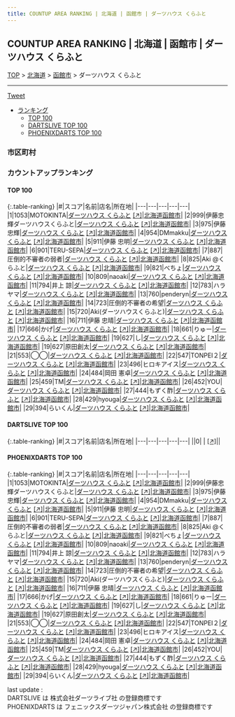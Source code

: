 ```yaml
---
title: COUNTUP AREA RANKING | 北海道 | 函館市 | ダーツハウス くらふと
---
```

## COUNTUP AREA RANKING | 北海道 | 函館市 | ダーツハウス くらふと

[TOP](/darts/rank/) > [北海道](/darts/rank/北海道/) > [函館市](/darts/rank/北海道/函館市/) > ダーツハウス くらふと

___

<a href="https://twitter.com/share?ref_src=twsrc%5Etfw" data-text="COUNTUP AREA RANKING | 北海道函館市ダーツハウス くらふと" class="twitter-share-button" data-hashtags="DARTSLIVE,PHOENIXDARTS,darts,ダーツ" data-show-count="false">Tweet</a>

* [ランキング](#カウントアップランキング)
    * [TOP 100](#top-100)
    * [DARTSLIVE TOP 100](#dartslive-top-100)
    * [PHOENIXDARTS TOP 100](#phoenixdarts-top-100)

### 市区町村

<ul>

</ul>

### カウントアップランキング

#### TOP 100



{:.table-ranking}
|#|スコア|名前|店名|所在地|
|---|---|---|---|---|
|1|1053|<span class="rank-name-pd">MOTOKINTA</span>|<a href="/darts/rank/shops/91452.html">ダーツハウス くらふと</a> <a href="https://vs.phoenixdarts.com/jp/shop/shopDetailInfo/s_91452?s_seq=91452">[↗]</a>|<a href="/darts/rank/北海道/函館市">北海道函館市</a>|
|2|999|<span class="rank-name-pd">伊藤忠輝ダーツハウスくらふと</span>|<a href="/darts/rank/shops/91452.html">ダーツハウス くらふと</a> <a href="https://vs.phoenixdarts.com/jp/shop/shopDetailInfo/s_91452?s_seq=91452">[↗]</a>|<a href="/darts/rank/北海道/函館市">北海道函館市</a>|
|3|975|<span class="rank-name-pd"><span class="pro-icon-pd"></span>伊藤 忠輝</span>|<a href="/darts/rank/shops/91452.html">ダーツハウス くらふと</a> <a href="https://vs.phoenixdarts.com/jp/shop/shopDetailInfo/s_91452?s_seq=91452">[↗]</a>|<a href="/darts/rank/北海道/函館市">北海道函館市</a>|
|4|954|<span class="rank-name-pd">DMmakku</span>|<a href="/darts/rank/shops/91452.html">ダーツハウス くらふと</a> <a href="https://vs.phoenixdarts.com/jp/shop/shopDetailInfo/s_91452?s_seq=91452">[↗]</a>|<a href="/darts/rank/北海道/函館市">北海道函館市</a>|
|5|911|<span class="rank-name-pd"><span class="pro-icon-pd"></span>伊藤 忠明</span>|<a href="/darts/rank/shops/91452.html">ダーツハウス くらふと</a> <a href="https://vs.phoenixdarts.com/jp/shop/shopDetailInfo/s_91452?s_seq=91452">[↗]</a>|<a href="/darts/rank/北海道/函館市">北海道函館市</a>|
|6|901|<span class="rank-name-pd">TERU-SEPA</span>|<a href="/darts/rank/shops/91452.html">ダーツハウス くらふと</a> <a href="https://vs.phoenixdarts.com/jp/shop/shopDetailInfo/s_91452?s_seq=91452">[↗]</a>|<a href="/darts/rank/北海道/函館市">北海道函館市</a>|
|7|887|<span class="rank-name-pd">圧倒的不審者の弱者</span>|<a href="/darts/rank/shops/91452.html">ダーツハウス くらふと</a> <a href="https://vs.phoenixdarts.com/jp/shop/shopDetailInfo/s_91452?s_seq=91452">[↗]</a>|<a href="/darts/rank/北海道/函館市">北海道函館市</a>|
|8|825|<span class="rank-name-pd">Aki @くらふと</span>|<a href="/darts/rank/shops/91452.html">ダーツハウス くらふと</a> <a href="https://vs.phoenixdarts.com/jp/shop/shopDetailInfo/s_91452?s_seq=91452">[↗]</a>|<a href="/darts/rank/北海道/函館市">北海道函館市</a>|
|9|821|<span class="rank-name-pd">べちょ</span>|<a href="/darts/rank/shops/91452.html">ダーツハウス くらふと</a> <a href="https://vs.phoenixdarts.com/jp/shop/shopDetailInfo/s_91452?s_seq=91452">[↗]</a>|<a href="/darts/rank/北海道/函館市">北海道函館市</a>|
|10|809|<span class="rank-name-pd">naoaki</span>|<a href="/darts/rank/shops/91452.html">ダーツハウス くらふと</a> <a href="https://vs.phoenixdarts.com/jp/shop/shopDetailInfo/s_91452?s_seq=91452">[↗]</a>|<a href="/darts/rank/北海道/函館市">北海道函館市</a>|
|11|794|<span class="rank-name-pd"><span class="pro-icon-pd"></span>井上 諒</span>|<a href="/darts/rank/shops/91452.html">ダーツハウス くらふと</a> <a href="https://vs.phoenixdarts.com/jp/shop/shopDetailInfo/s_91452?s_seq=91452">[↗]</a>|<a href="/darts/rank/北海道/函館市">北海道函館市</a>|
|12|783|<span class="rank-name-pd">ハラヤマ</span>|<a href="/darts/rank/shops/91452.html">ダーツハウス くらふと</a> <a href="https://vs.phoenixdarts.com/jp/shop/shopDetailInfo/s_91452?s_seq=91452">[↗]</a>|<a href="/darts/rank/北海道/函館市">北海道函館市</a>|
|13|760|<span class="rank-name-pd">penderyn</span>|<a href="/darts/rank/shops/91452.html">ダーツハウス くらふと</a> <a href="https://vs.phoenixdarts.com/jp/shop/shopDetailInfo/s_91452?s_seq=91452">[↗]</a>|<a href="/darts/rank/北海道/函館市">北海道函館市</a>|
|14|723|<span class="rank-name-pd">圧倒的不審者の希望</span>|<a href="/darts/rank/shops/91452.html">ダーツハウス くらふと</a> <a href="https://vs.phoenixdarts.com/jp/shop/shopDetailInfo/s_91452?s_seq=91452">[↗]</a>|<a href="/darts/rank/北海道/函館市">北海道函館市</a>|
|15|720|<span class="rank-name-pd">Aki(ダーツハウスくらふと)</span>|<a href="/darts/rank/shops/91452.html">ダーツハウス くらふと</a> <a href="https://vs.phoenixdarts.com/jp/shop/shopDetailInfo/s_91452?s_seq=91452">[↗]</a>|<a href="/darts/rank/北海道/函館市">北海道函館市</a>|
|16|711|<span class="rank-name-pd"><span class="pro-icon-pd"></span>伊藤 忠晴</span>|<a href="/darts/rank/shops/91452.html">ダーツハウス くらふと</a> <a href="https://vs.phoenixdarts.com/jp/shop/shopDetailInfo/s_91452?s_seq=91452">[↗]</a>|<a href="/darts/rank/北海道/函館市">北海道函館市</a>|
|17|666|<span class="rank-name-pd">かげ</span>|<a href="/darts/rank/shops/91452.html">ダーツハウス くらふと</a> <a href="https://vs.phoenixdarts.com/jp/shop/shopDetailInfo/s_91452?s_seq=91452">[↗]</a>|<a href="/darts/rank/北海道/函館市">北海道函館市</a>|
|18|661|<span class="rank-name-pd">りゅー</span>|<a href="/darts/rank/shops/91452.html">ダーツハウス くらふと</a> <a href="https://vs.phoenixdarts.com/jp/shop/shopDetailInfo/s_91452?s_seq=91452">[↗]</a>|<a href="/darts/rank/北海道/函館市">北海道函館市</a>|
|19|627|<span class="rank-name-pd">し</span>|<a href="/darts/rank/shops/91452.html">ダーツハウス くらふと</a> <a href="https://vs.phoenixdarts.com/jp/shop/shopDetailInfo/s_91452?s_seq=91452">[↗]</a>|<a href="/darts/rank/北海道/函館市">北海道函館市</a>|
|19|627|<span class="rank-name-pd">原田創太</span>|<a href="/darts/rank/shops/91452.html">ダーツハウス くらふと</a> <a href="https://vs.phoenixdarts.com/jp/shop/shopDetailInfo/s_91452?s_seq=91452">[↗]</a>|<a href="/darts/rank/北海道/函館市">北海道函館市</a>|
|21|553|<span class="rank-name-pd">◯◯</span>|<a href="/darts/rank/shops/91452.html">ダーツハウス くらふと</a> <a href="https://vs.phoenixdarts.com/jp/shop/shopDetailInfo/s_91452?s_seq=91452">[↗]</a>|<a href="/darts/rank/北海道/函館市">北海道函館市</a>|
|22|547|<span class="rank-name-pd">TONPEI２</span>|<a href="/darts/rank/shops/91452.html">ダーツハウス くらふと</a> <a href="https://vs.phoenixdarts.com/jp/shop/shopDetailInfo/s_91452?s_seq=91452">[↗]</a>|<a href="/darts/rank/北海道/函館市">北海道函館市</a>|
|23|496|<span class="rank-name-pd">ヒロキアイス</span>|<a href="/darts/rank/shops/91452.html">ダーツハウス くらふと</a> <a href="https://vs.phoenixdarts.com/jp/shop/shopDetailInfo/s_91452?s_seq=91452">[↗]</a>|<a href="/darts/rank/北海道/函館市">北海道函館市</a>|
|24|484|<span class="rank-name-pd"><span class="pro-icon-pd"></span>岡田 憲卓</span>|<a href="/darts/rank/shops/91452.html">ダーツハウス くらふと</a> <a href="https://vs.phoenixdarts.com/jp/shop/shopDetailInfo/s_91452?s_seq=91452">[↗]</a>|<a href="/darts/rank/北海道/函館市">北海道函館市</a>|
|25|459|<span class="rank-name-pd">TM</span>|<a href="/darts/rank/shops/91452.html">ダーツハウス くらふと</a> <a href="https://vs.phoenixdarts.com/jp/shop/shopDetailInfo/s_91452?s_seq=91452">[↗]</a>|<a href="/darts/rank/北海道/函館市">北海道函館市</a>|
|26|452|<span class="rank-name-pd">YOU</span>|<a href="/darts/rank/shops/91452.html">ダーツハウス くらふと</a> <a href="https://vs.phoenixdarts.com/jp/shop/shopDetailInfo/s_91452?s_seq=91452">[↗]</a>|<a href="/darts/rank/北海道/函館市">北海道函館市</a>|
|27|444|<span class="rank-name-pd">もずく酢</span>|<a href="/darts/rank/shops/91452.html">ダーツハウス くらふと</a> <a href="https://vs.phoenixdarts.com/jp/shop/shopDetailInfo/s_91452?s_seq=91452">[↗]</a>|<a href="/darts/rank/北海道/函館市">北海道函館市</a>|
|28|429|<span class="rank-name-pd">hyouga</span>|<a href="/darts/rank/shops/91452.html">ダーツハウス くらふと</a> <a href="https://vs.phoenixdarts.com/jp/shop/shopDetailInfo/s_91452?s_seq=91452">[↗]</a>|<a href="/darts/rank/北海道/函館市">北海道函館市</a>|
|29|394|<span class="rank-name-pd">らいくん</span>|<a href="/darts/rank/shops/91452.html">ダーツハウス くらふと</a> <a href="https://vs.phoenixdarts.com/jp/shop/shopDetailInfo/s_91452?s_seq=91452">[↗]</a>|<a href="/darts/rank/北海道/函館市">北海道函館市</a>|


#### DARTSLIVE TOP 100



{:.table-ranking}
|#|スコア|名前|店名|所在地|
|---|---|---|---|---|
||0|<span class="rank-name-dl"> </span>|<a href="/darts/rank/shops/.html"></a> <a href="">[↗]</a>|<a href="/darts/rank//"></a>|


#### PHOENIXDARTS TOP 100



{:.table-ranking}
|#|スコア|名前|店名|所在地|
|---|---|---|---|---|
|1|1053|<span class="rank-name-pd">MOTOKINTA</span>|<a href="/darts/rank/shops/91452.html">ダーツハウス くらふと</a> <a href="https://vs.phoenixdarts.com/jp/shop/shopDetailInfo/s_91452?s_seq=91452">[↗]</a>|<a href="/darts/rank/北海道/函館市">北海道函館市</a>|
|2|999|<span class="rank-name-pd">伊藤忠輝ダーツハウスくらふと</span>|<a href="/darts/rank/shops/91452.html">ダーツハウス くらふと</a> <a href="https://vs.phoenixdarts.com/jp/shop/shopDetailInfo/s_91452?s_seq=91452">[↗]</a>|<a href="/darts/rank/北海道/函館市">北海道函館市</a>|
|3|975|<span class="rank-name-pd"><span class="pro-icon-pd"></span>伊藤 忠輝</span>|<a href="/darts/rank/shops/91452.html">ダーツハウス くらふと</a> <a href="https://vs.phoenixdarts.com/jp/shop/shopDetailInfo/s_91452?s_seq=91452">[↗]</a>|<a href="/darts/rank/北海道/函館市">北海道函館市</a>|
|4|954|<span class="rank-name-pd">DMmakku</span>|<a href="/darts/rank/shops/91452.html">ダーツハウス くらふと</a> <a href="https://vs.phoenixdarts.com/jp/shop/shopDetailInfo/s_91452?s_seq=91452">[↗]</a>|<a href="/darts/rank/北海道/函館市">北海道函館市</a>|
|5|911|<span class="rank-name-pd"><span class="pro-icon-pd"></span>伊藤 忠明</span>|<a href="/darts/rank/shops/91452.html">ダーツハウス くらふと</a> <a href="https://vs.phoenixdarts.com/jp/shop/shopDetailInfo/s_91452?s_seq=91452">[↗]</a>|<a href="/darts/rank/北海道/函館市">北海道函館市</a>|
|6|901|<span class="rank-name-pd">TERU-SEPA</span>|<a href="/darts/rank/shops/91452.html">ダーツハウス くらふと</a> <a href="https://vs.phoenixdarts.com/jp/shop/shopDetailInfo/s_91452?s_seq=91452">[↗]</a>|<a href="/darts/rank/北海道/函館市">北海道函館市</a>|
|7|887|<span class="rank-name-pd">圧倒的不審者の弱者</span>|<a href="/darts/rank/shops/91452.html">ダーツハウス くらふと</a> <a href="https://vs.phoenixdarts.com/jp/shop/shopDetailInfo/s_91452?s_seq=91452">[↗]</a>|<a href="/darts/rank/北海道/函館市">北海道函館市</a>|
|8|825|<span class="rank-name-pd">Aki @くらふと</span>|<a href="/darts/rank/shops/91452.html">ダーツハウス くらふと</a> <a href="https://vs.phoenixdarts.com/jp/shop/shopDetailInfo/s_91452?s_seq=91452">[↗]</a>|<a href="/darts/rank/北海道/函館市">北海道函館市</a>|
|9|821|<span class="rank-name-pd">べちょ</span>|<a href="/darts/rank/shops/91452.html">ダーツハウス くらふと</a> <a href="https://vs.phoenixdarts.com/jp/shop/shopDetailInfo/s_91452?s_seq=91452">[↗]</a>|<a href="/darts/rank/北海道/函館市">北海道函館市</a>|
|10|809|<span class="rank-name-pd">naoaki</span>|<a href="/darts/rank/shops/91452.html">ダーツハウス くらふと</a> <a href="https://vs.phoenixdarts.com/jp/shop/shopDetailInfo/s_91452?s_seq=91452">[↗]</a>|<a href="/darts/rank/北海道/函館市">北海道函館市</a>|
|11|794|<span class="rank-name-pd"><span class="pro-icon-pd"></span>井上 諒</span>|<a href="/darts/rank/shops/91452.html">ダーツハウス くらふと</a> <a href="https://vs.phoenixdarts.com/jp/shop/shopDetailInfo/s_91452?s_seq=91452">[↗]</a>|<a href="/darts/rank/北海道/函館市">北海道函館市</a>|
|12|783|<span class="rank-name-pd">ハラヤマ</span>|<a href="/darts/rank/shops/91452.html">ダーツハウス くらふと</a> <a href="https://vs.phoenixdarts.com/jp/shop/shopDetailInfo/s_91452?s_seq=91452">[↗]</a>|<a href="/darts/rank/北海道/函館市">北海道函館市</a>|
|13|760|<span class="rank-name-pd">penderyn</span>|<a href="/darts/rank/shops/91452.html">ダーツハウス くらふと</a> <a href="https://vs.phoenixdarts.com/jp/shop/shopDetailInfo/s_91452?s_seq=91452">[↗]</a>|<a href="/darts/rank/北海道/函館市">北海道函館市</a>|
|14|723|<span class="rank-name-pd">圧倒的不審者の希望</span>|<a href="/darts/rank/shops/91452.html">ダーツハウス くらふと</a> <a href="https://vs.phoenixdarts.com/jp/shop/shopDetailInfo/s_91452?s_seq=91452">[↗]</a>|<a href="/darts/rank/北海道/函館市">北海道函館市</a>|
|15|720|<span class="rank-name-pd">Aki(ダーツハウスくらふと)</span>|<a href="/darts/rank/shops/91452.html">ダーツハウス くらふと</a> <a href="https://vs.phoenixdarts.com/jp/shop/shopDetailInfo/s_91452?s_seq=91452">[↗]</a>|<a href="/darts/rank/北海道/函館市">北海道函館市</a>|
|16|711|<span class="rank-name-pd"><span class="pro-icon-pd"></span>伊藤 忠晴</span>|<a href="/darts/rank/shops/91452.html">ダーツハウス くらふと</a> <a href="https://vs.phoenixdarts.com/jp/shop/shopDetailInfo/s_91452?s_seq=91452">[↗]</a>|<a href="/darts/rank/北海道/函館市">北海道函館市</a>|
|17|666|<span class="rank-name-pd">かげ</span>|<a href="/darts/rank/shops/91452.html">ダーツハウス くらふと</a> <a href="https://vs.phoenixdarts.com/jp/shop/shopDetailInfo/s_91452?s_seq=91452">[↗]</a>|<a href="/darts/rank/北海道/函館市">北海道函館市</a>|
|18|661|<span class="rank-name-pd">りゅー</span>|<a href="/darts/rank/shops/91452.html">ダーツハウス くらふと</a> <a href="https://vs.phoenixdarts.com/jp/shop/shopDetailInfo/s_91452?s_seq=91452">[↗]</a>|<a href="/darts/rank/北海道/函館市">北海道函館市</a>|
|19|627|<span class="rank-name-pd">し</span>|<a href="/darts/rank/shops/91452.html">ダーツハウス くらふと</a> <a href="https://vs.phoenixdarts.com/jp/shop/shopDetailInfo/s_91452?s_seq=91452">[↗]</a>|<a href="/darts/rank/北海道/函館市">北海道函館市</a>|
|19|627|<span class="rank-name-pd">原田創太</span>|<a href="/darts/rank/shops/91452.html">ダーツハウス くらふと</a> <a href="https://vs.phoenixdarts.com/jp/shop/shopDetailInfo/s_91452?s_seq=91452">[↗]</a>|<a href="/darts/rank/北海道/函館市">北海道函館市</a>|
|21|553|<span class="rank-name-pd">◯◯</span>|<a href="/darts/rank/shops/91452.html">ダーツハウス くらふと</a> <a href="https://vs.phoenixdarts.com/jp/shop/shopDetailInfo/s_91452?s_seq=91452">[↗]</a>|<a href="/darts/rank/北海道/函館市">北海道函館市</a>|
|22|547|<span class="rank-name-pd">TONPEI２</span>|<a href="/darts/rank/shops/91452.html">ダーツハウス くらふと</a> <a href="https://vs.phoenixdarts.com/jp/shop/shopDetailInfo/s_91452?s_seq=91452">[↗]</a>|<a href="/darts/rank/北海道/函館市">北海道函館市</a>|
|23|496|<span class="rank-name-pd">ヒロキアイス</span>|<a href="/darts/rank/shops/91452.html">ダーツハウス くらふと</a> <a href="https://vs.phoenixdarts.com/jp/shop/shopDetailInfo/s_91452?s_seq=91452">[↗]</a>|<a href="/darts/rank/北海道/函館市">北海道函館市</a>|
|24|484|<span class="rank-name-pd"><span class="pro-icon-pd"></span>岡田 憲卓</span>|<a href="/darts/rank/shops/91452.html">ダーツハウス くらふと</a> <a href="https://vs.phoenixdarts.com/jp/shop/shopDetailInfo/s_91452?s_seq=91452">[↗]</a>|<a href="/darts/rank/北海道/函館市">北海道函館市</a>|
|25|459|<span class="rank-name-pd">TM</span>|<a href="/darts/rank/shops/91452.html">ダーツハウス くらふと</a> <a href="https://vs.phoenixdarts.com/jp/shop/shopDetailInfo/s_91452?s_seq=91452">[↗]</a>|<a href="/darts/rank/北海道/函館市">北海道函館市</a>|
|26|452|<span class="rank-name-pd">YOU</span>|<a href="/darts/rank/shops/91452.html">ダーツハウス くらふと</a> <a href="https://vs.phoenixdarts.com/jp/shop/shopDetailInfo/s_91452?s_seq=91452">[↗]</a>|<a href="/darts/rank/北海道/函館市">北海道函館市</a>|
|27|444|<span class="rank-name-pd">もずく酢</span>|<a href="/darts/rank/shops/91452.html">ダーツハウス くらふと</a> <a href="https://vs.phoenixdarts.com/jp/shop/shopDetailInfo/s_91452?s_seq=91452">[↗]</a>|<a href="/darts/rank/北海道/函館市">北海道函館市</a>|
|28|429|<span class="rank-name-pd">hyouga</span>|<a href="/darts/rank/shops/91452.html">ダーツハウス くらふと</a> <a href="https://vs.phoenixdarts.com/jp/shop/shopDetailInfo/s_91452?s_seq=91452">[↗]</a>|<a href="/darts/rank/北海道/函館市">北海道函館市</a>|
|29|394|<span class="rank-name-pd">らいくん</span>|<a href="/darts/rank/shops/91452.html">ダーツハウス くらふと</a> <a href="https://vs.phoenixdarts.com/jp/shop/shopDetailInfo/s_91452?s_seq=91452">[↗]</a>|<a href="/darts/rank/北海道/函館市">北海道函館市</a>|


<div class="footer border-top border-gray-light mt-5 pt-3 text-right text-gray">
    last update : <span style="font-weight: italic" id="foot_last_modified"></span><br />
    DARTSLIVE は 株式会社ダーツライブ社 の登録商標です<br />
    PHOENIXDARTS は フェニックスダーツジャパン株式会社 の登録商標です<br />
</div>

<script src="https://cdnjs.cloudflare.com/ajax/libs/jquery.tablesorter/2.31.3/js/jquery.tablesorter.min.js" integrity="sha512-qzgd5cYSZcosqpzpn7zF2ZId8f/8CHmFKZ8j7mU4OUXTNRd5g+ZHBPsgKEwoqxCtdQvExE5LprwwPAgoicguNg==" crossorigin="anonymous" referrerpolicy="no-referrer"></script>
<link rel="stylesheet" href="https://cdnjs.cloudflare.com/ajax/libs/jquery.tablesorter/2.31.3/css/theme.default.min.css" integrity="sha512-wghhOJkjQX0Lh3NSWvNKeZ0ZpNn+SPVXX1Qyc9OCaogADktxrBiBdKGDoqVUOyhStvMBmJQ8ZdMHiR3wuEq8+w==" crossorigin="anonymous" referrerpolicy="no-referrer" />
<script>
$(function() {
    $(".table-ranking").tablesorter({sortList:[[0, 0]]});
    $("#foot_last_modified").text(formatDate(new Date(document.lastModified), 'yyyy-MM-dd HH:mm:ss'));
});
</script>

<script async src="https://platform.twitter.com/widgets.js" charset="utf-8"></script>
